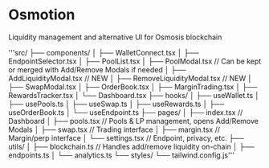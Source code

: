 # Osmotion
Liquidity management and alternative UI for Osmosis blockchain


'''src/
├── components/
│   ├── WalletConnect.tsx
│   ├── EndpointSelector.tsx
│   ├── PoolList.tsx
│   ├── PoolModal.tsx          // Can be kept or merged with Add/Remove Modals if needed
│   ├── AddLiquidityModal.tsx  // NEW
│   ├── RemoveLiquidityModal.tsx  // NEW
│   ├── SwapModal.tsx
│   ├── OrderBook.tsx
│   ├── MarginTrading.tsx
│   ├── RewardsTracker.tsx
│   └── Dashboard.tsx
├── hooks/
│   ├── useWallet.ts
│   ├── usePools.ts
│   ├── useSwap.ts
│   ├── useRewards.ts
│   ├── useOrderBook.ts
│   └── useEndpoint.ts
├── pages/
│   ├── index.tsx          // Dashboard
│   ├── pools.tsx          // Pools & LP management, opens Add/Remove Modals
│   ├── swap.tsx           // Trading interface
│   ├── margin.tsx         // Margin/perp interface
│   └── settings.tsx       // Endpoint, privacy, etc.
├── utils/
│   ├── blockchain.ts      // Handles add/remove liquidity on-chain
│   ├── endpoints.ts
│   └── analytics.ts
└── styles/
    └── tailwind.config.js'''
